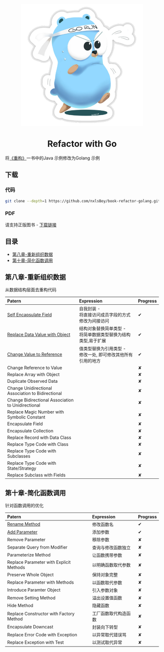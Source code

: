 <p align="center">
    <img src="/go&#32;runner.jpg" height="400"></img>
    <h1 align="center">Refactor with Go</h1>
</p>

将[《重构》](https://baike.baidu.com/item/%E9%87%8D%E6%9E%84/2182519?fr=aladdin)一书中的Java 示例修改为Golang 示例

## 下载

### 代码

```bash
git clone --depth=1 https://github.com/nxlsBoy/book-refactor-golang.git
```

### PDF

请支持正版图书 - [下载链接](https://github.com/nxlsBoy/book-refactor-golang/raw/master/%E9%87%8D%E6%9E%84(%E7%AC%AC%E4%B8%80%E7%89%88).pdf)

## 目录

- [第八章-重新组织数据](#第八章-重新组织数据)
- [第十章-简化函数调用](#第十章-简化函数调用)

## 第八章-重新组织数据

从数据结构层面去重构代码

| Patern                                                                              | Expression                                                       | Progress |
| :---------------------------------------------------------------------------------- | :--------------------------------------------------------------- | :------- |
| [Self Encapsulate Field](./chapter8/self_encapsulate_field/README.md)               | 自我封装 -<br>将直接访问成员字段的方式修改为间接访问             | ✔        |
| [Replace Data Value with Object](chapter8/replace_data_value_with_object/README.md) | 结构对象替换简单类型 -<br> 将简单数据类型替换为结构类型,易于扩展 | ✔        |
| [Change Value to Reference](chapter8/change_value_to_reference/README.md)           | 值类型替换为引用类型 -<br> 修改一处, 即可修改其他所有引用的地方  | ✔        |
| Change Reference to Value                                                           |                                                                  | ✘        |
| Replace Array with Object                                                           |                                                                  | ✘        |
| Duplicate Observed Data                                                             |                                                                  | ✘        |
| Change Unidirectional Association to Bidirectional                                  |                                                                  | ✘        |
| Change Bidirectional Association to Unidirectional                                  |                                                                  | ✘        |
| Replace Magic Number with Symbolic Constant                                         |                                                                  | ✘        |
| Encapsulate Field                                                                   |                                                                  | ✘        |
| Encapsulate Collection                                                              |                                                                  | ✘        |
| Replace Record with Data Class                                                      |                                                                  | ✘        |
| Replace Type Code with Class                                                        |                                                                  | ✘        |
| Replace Type Code with Subclasses                                                   |                                                                  | ✘        |
| Replace Type Code with State/Strategy                                               |                                                                  | ✘        |
| Replace Subclass with Fields                                                        |                                                                  | ✘        |

## 第十章-简化函数调用

针对函数调用的优化

| Patern                                                  | Expression           | Prograss |
| :------------------------------------------------------ | :------------------- | :------- |
| [Rename Method](chapter10/10_1_rename_method/README.md) | 修改函数名           | ✔        |
| [Add Parameter](chapter10/10_2_add_parameter/README.md) | 添加参数             | ✔        |
| Remove Parameter                                        | 移除参数             | ✘        |
| Separate Query from Modifier                            | 查询与修改函数独立   | ✘        |
| Parameterize Method                                     | 让函数携带参数       | ✘        |
| Replace Parameter with Explicit Methods                 | 以明确函数取代参数   | ✘        |
| Preserve Whole Object                                   | 保持对象完整         | ✘        |
| Replace Parameter with Methods                          | 以函数取代参数       | ✘        |
| Introduce Paramter Object                               | 引入参数对象         | ✘        |
| Remove Setting Method                                   | 溢出设置值函数       | ✘        |
| Hide Method                                             | 隐藏函数             | ✘        |
| Replace Constructor with Factory Method                 | 工厂函数取代构造函数 | ✘        |
| Encapsulate Downcast                                    | 封装向下转型         | ✘        |
| Replace Error Code with Exception                       | 以异常取代错误骂     | ✘        |
| Replace Exception with Test                             | 以测试取代异常       | ✘        |
